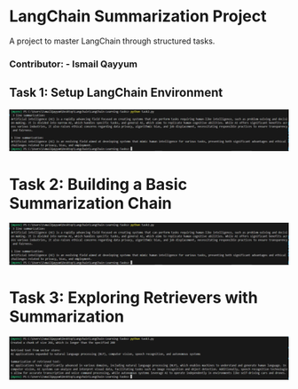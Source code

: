 # LangChain Summarization Project

A project to master LangChain through structured tasks.

### Contributor: - Ismail Qayyum

## Task 1: Setup LangChain Environment

![alt text](image.png)

# Task 2: Building a Basic Summarization Chain

![alt text](image.png)

# Task 3: Exploring Retrievers with Summarization

![alt text](image-1.png)
